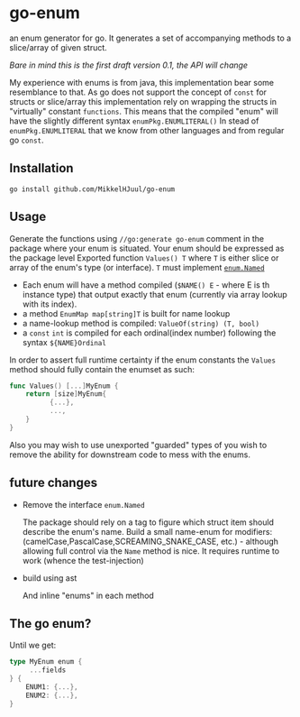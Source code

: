 # go-enum
an enum generator for go. It generates a set of accompanying methods to a slice/array of given struct. 

*Bare in mind this is the first draft version 0.1, the API will change*

My experience with enums is from java, this implementation bear some resemblance to that. 
As go does not support the concept of `const` for structs or slice/array this implementation rely on wrapping the structs in "virtually" constant `functions`.
This means that the compiled "enum" will have the slightly different syntax `enumPkg.ENUMLITERAL()` In stead of `enumPkg.ENUMLITERAL` that we know from other languages and from regular go `const`.

## Installation 
```
go install github.com/MikkelHJuul/go-enum
```

## Usage 
Generate the functions using
`//go:generate go-enum` comment in the package where your enum is situated.
Your enum should be expressed as the package level Exported function `Values() T` where `T` is either slice or array of the enum's type (or interface). `T` must implement [`enum.Named`](enum/enum.go)
- Each enum will have a method compiled (`$NAME() E` - where E is th instance type) that output exactly that enum (currently via array lookup with its index). 
- a method `EnumMap map[string]T` is built for name lookup
- a name-lookup method is compiled: `ValueOf(string) (T, bool)`
- a `const` `int` is compiled for each ordinal(index number) following the syntax `${NAME}Ordinal`

In order to assert full runtime certainty if the enum constants the `Values` method should fully contain the enumset as such:
```go
func Values() [...]MyEnum {
    return [size]MyEnum{
          {...},
          ...,
    }
}
```
Also you may wish to use unexported "guarded" types of you wish to remove the ability for downstream code to mess with the enums.

## future changes
- Remove the interface `enum.Named`

  The package should rely on a tag to figure which struct item should describe the enum's name. Build a small name-enum for modifiers: (camelCase,PascalCase,SCREAMING_SNAKE_CASE, etc.) - although allowing full control via the `Name` method is nice.  It requires runtime to work (whence the test-injection)
- build using ast

  And inline "enums" in each method


## The go enum?
Until we get:
```go
type MyEnum enum {
     ...fields
} {
    ENUM1: {...},
    ENUM2: {...},
}
```
